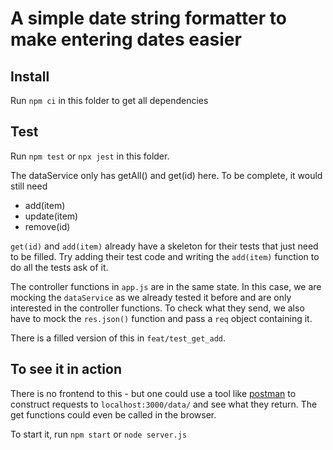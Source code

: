 # A simple date string formatter to make entering dates easier

## Install

Run `npm ci` in this folder to get all dependencies

## Test

Run `npm test` or `npx jest` in this folder.

The dataService only has getAll() and get(id) here.
To be complete, it would still need
- add(item)
- update(item)
- remove(id)

`get(id)` and `add(item)` already have a skeleton for their tests that just need to be filled. Try adding their test code and writing the `add(item)` function to do all the tests ask of it.

The controller functions in `app.js` are in the same state. In this case, we are mocking the `dataService` as we already tested it before and are only interested in the controller functions. To check what they send, we also have to mock the `res.json()` function and pass a `req` object containing it.

There is a filled version of this in `feat/test_get_add`.

## To see it in action

There is no frontend to this - but one could use a tool like [postman](https://www.postman.com/) to construct requests to `localhost:3000/data/` and see what they return. The get functions could even be called in the browser.

To start it, run `npm start` or `node server.js`
